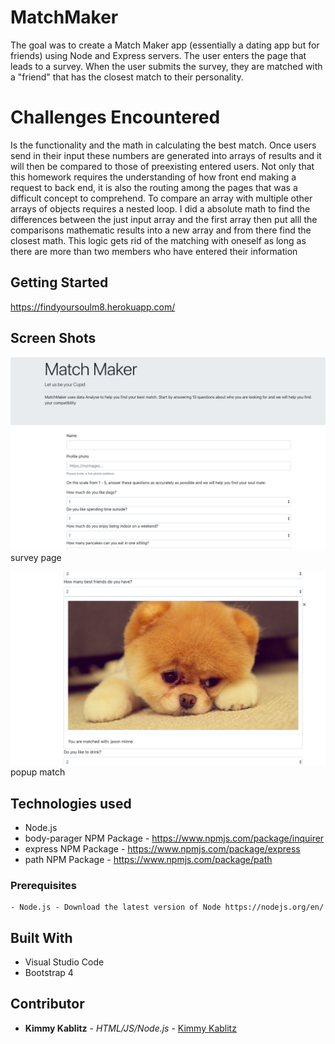 # MatchMaker


The goal was to create a Match Maker app (essentially a dating app but for friends) using Node and Express servers. The user enters the page that leads to a survey. When the user submits the survey, they are matched with a "friend" that has the closest match to their personality.

# Challenges Encountered

Is the functionality and the math in calculating the best match.
Once users send in their input these numbers are generated into arrays of results and it will then be compared to those of preexisting entered users. Not only that this homework requires the understanding of how front end making a request to back end, it is also the routing among the pages that was a difficult concept to comprehend. To compare an array with multiple other arrays of objects requires a nested loop. I did a absolute math to find the differences between the just input array and the first array then put alll the comparisons mathematic results into a new array and from there find the closest math. 
This logic gets rid of the matching with oneself as long as there are more than two members who have entered their information

## Getting Started
https://findyoursoulm8.herokuapp.com/

## Screen Shots

![Screen shot](app/public/images/shot1.png)
survey page

![Screen shot 2](app/public/images/shot2.png)
popup match

## Technologies used
- Node.js
- body-parager NPM Package - https://www.npmjs.com/package/inquirer
- express NPM Package - https://www.npmjs.com/package/express
- path NPM Package - https://www.npmjs.com/package/path

### Prerequisites

```
- Node.js - Download the latest version of Node https://nodejs.org/en/
```

## Built With

* Visual Studio Code
* Bootstrap 4

## Contributor

* **Kimmy Kablitz** - *HTML/JS/Node.js* - [Kimmy Kablitz](https://github.com/kimkablitz)